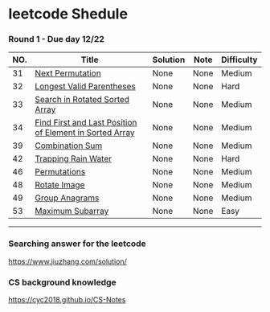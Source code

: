 # leetcode Shedule

### Round 1 - Due day 12/22

|NO.|Title|Solution|Note|Difficulty|
|---|-----|--------|----|----------|
|31|[Next Permutation](https://leetcode.com/problems/next-permutation)|None|None|Medium|
|32|[Longest Valid Parentheses](https://leetcode.com/problems/longest-valid-parentheses)|None|None|Hard|
|33|[Search in Rotated Sorted Array](https://leetcode.com/problems/search-in-rotated-sorted-array)|None|None|Medium|
|34|[Find First and Last Position of Element in Sorted Array](https://leetcode.com/problems/find-first-and-last-position-of-element-in-sorted-array)|None|None|Medium|
|39|[Combination Sum](https://leetcode.com/problems/combination-sum)|None|None|Medium|
|42|[Trapping Rain Water](https://leetcode.com/problems/trapping-rain-water)|None|None|Hard|
|46|[Permutations](https://leetcode.com/problems/permutations)|None|None|Medium|
|48|[Rotate Image](https://leetcode.com/problems/rotate-image)|None|None|Medium|
|49|[Group Anagrams](https://leetcode.com/problems/group-anagrams)|None|None|Medium|
|53|[Maximum Subarray](https://leetcode.com/problems/maximum-subarray)|None|None|Easy|





----------------------------------------------------------------------------

### Searching answer for the leetcode
https://www.jiuzhang.com/solution/

### CS background knowledge
https://cyc2018.github.io/CS-Notes
